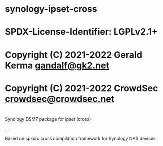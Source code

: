# synology-ipset-cross
#
# SPDX-License-Identifier: LGPLv2.1+
#
# Copyright (C) 2021-2022 Gerald Kerma <gandalf@gk2.net>
# Copyright (C) 2021-2022 CrowdSec <crowdsec@crowdsec.net>
#

Synology DSM7 package for ipset (cross)

...

Based on spksrc cross compilation framework for Synology NAS devices.
